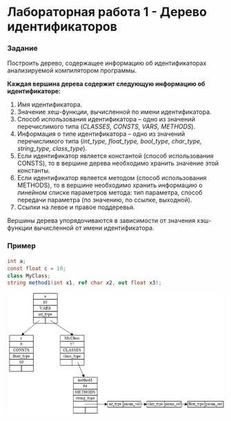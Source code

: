 # Лабораторная работа 1 - Дерево идентификаторов
### Задание
Построить дерево, содержащее информацию об идентификаторах анализируемой компилятором программы.

**Каждая вершина дерева содержит следующую информацию об идентификаторе:**
1. Имя идентификатора.
2. Значение хеш-функции, вычисленной по имени идентификатора.
3. Способ использования идентификатора – одно из значений перечислимого типа (*CLASSES, CONSTS, VARS, METHODS*).
4. Информация о типе идентификатора – одно из значений перечислимого типа (*int_type, float_type, bool_type, char_type, string_type, class_type*).
5. Если идентификатор является константой (способ использования CONSTS), то в вершине дерева необходимо хранить значение этой константы.
6. Если идентификатор является методом (способ использования METHODS), то в вершине необходимо хранить информацию о линейном списке параметров метода: тип параметра, способ передачи параметра (по значению, по ссылке, выходной).
7. Ссылки на левое и правое поддеревья.

Вершины дерева упорядочиваются в зависимости от значения хэш-функции вычисленной от имени идентификатора.

### Пример

```csharp
int a;
const float c = 10;
class MyClass;
string method1(int x1, ref char x2, out float x3);
```

![Дерево идентификаторов](https://raw.githubusercontent.com/rovany706/HSE.SoftwareDesign.Lab1/task/tree.png)